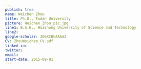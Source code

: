 ```yaml
---
publish: true
name: Weichen Zhou
title: Ph.D., Fudan University 
picture: Weichen_Zhou_pic.jpg
line1: B.S.E., Huazhong University of Science and Technology
line2: 
google-scholar: 3O6XCBkAAAAJ 
CV: ZhouWeichen_CV.pdf
linked-in: 
twitter:
email:
start-date: 2015-09-01
---
```

